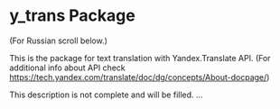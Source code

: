 #  y_trans Package

(For Russian scroll below.)

This is the package for text translation with Yandex.Translate API.
(For additional info about API check
    https://tech.yandex.com/translate/doc/dg/concepts/About-docpage/)

This description is not complete and will be filled.
...